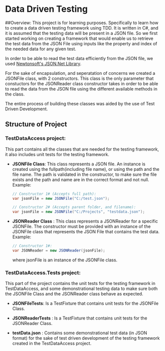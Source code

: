 # Data Driven Testing

##Overview:
This project is for learning purposes. Specifically to learn how to create a data driven testing framework using TDD. 
It is written in C#, and it is assumed that the testing data will be present in a JSON file. So we first started working on creating a framework that would enable us to retrieve the test data from the JSON File using inputs like the property and index of the needed data for any given test. 

In order to be able to read the test data efficiently from the JSON file, we used [Newtonsoft's JSON.Net Library](https://www.newtonsoft.com/json/help/html/Introduction.htm).

For the sake of encapsulation, and seperatation of concerns we created a JSONFile class, with 2 constructors. This class is the only parameter that constuctors for the JSONReader class constructor takes in order to be able to read the data from the JSON file using the different available methods in the class.

The entire process of building these classes was aided by the use of Test Driven Development.

## Structure of Project
### TestDataAccess project:
  This part contains all the classes that are needed for the testing framework, it also includes unit tests for the testing framework.

* **JSONFile Class**:
  This class represents a JSON file. An instance is created using the fullpath(including file name), or using the path and the file name.
The path is validated in the constructor, to make sure the file exists and the path and name are in the correct format and not null.
  Example:
  ```C#
  // Constructor 1# (Accepts full path):
  var jsonFile = new JSONFile("C:/test.json");
  
  // Constructor 2# (Accepts parent folder, and filename):
  var jsonFile = new JSONFile("C:/Projects", "testdata.json");
  ```

* **JSONReader Class** :
  This class represents a JSONReader for a specific JSONFile. The constructor must be provided with an instance of the JSONFile class that represents the JSON File that contains the test data.
    Example:
    ```C#
    // Constructor 1#:
    var JSONReader = new JSONReader(jsonFile);
    ```
     
     where jsonFile is an instance of the JSONFile class.

### TestDataAccess.Tests project:
This part of the project contains the unit tests for the testing framework in TestDataAccess, and some demonstrational testing data to make sure both the JSONFile Class and the JSONReader class behave as expected.

* **JSONFileTests**:
  Is a TestFixture that contains unit tests for the JSONFile Class.

* **JSONReaderTests** :
  Is a TestFixture that contains unit tests for the JSONReader Class.
  
* **testData.json** : 
  Contains some demonstrational test data (in JSON format) for the sake of test driven development of the testing framework created in the TestDataAccess project.
